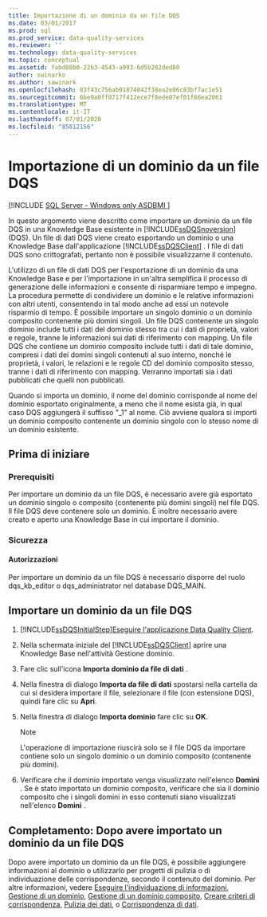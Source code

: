 ```yaml
---
title: Importazione di un dominio da un file DQS
ms.date: 03/01/2017
ms.prod: sql
ms.prod_service: data-quality-services
ms.reviewer: ''
ms.technology: data-quality-services
ms.topic: conceptual
ms.assetid: fabd88b0-22b3-4543-a993-6d5b202ded80
author: swinarko
ms.author: sawinark
ms.openlocfilehash: 03f43c756ab01874042f38ea2e06c83bf7ac1e51
ms.sourcegitcommit: 6be9a0ff0717f412ece7f8ede07ef01f66ea2061
ms.translationtype: MT
ms.contentlocale: it-IT
ms.lasthandoff: 07/01/2020
ms.locfileid: "85812156"
---
```

# <a name="import-a-domain-from-a-dqs-file"></a>Importazione di un dominio da un file DQS

[!INCLUDE [SQL Server - Windows only ASDBMI  ](../includes/applies-to-version/sql-windows-only-asdbmi.md)]

  In questo argomento viene descritto come importare un dominio da un file DQS in una Knowledge Base esistente in [!INCLUDE[ssDQSnoversion](../includes/ssdqsnoversion-md.md)] (DQS). Un file di dati DQS viene creato esportando un dominio o una Knowledge Base dall'applicazione [!INCLUDE[ssDQSClient](../includes/ssdqsclient-md.md)] . I file di dati DQS sono crittografati, pertanto non è possibile visualizzarne il contenuto.  
  
 L'utilizzo di un file di dati DQS per l'esportazione di un dominio da una Knowledge Base e per l'importazione in un'altra semplifica il processo di generazione delle informazioni e consente di risparmiare tempo e impegno. La procedura permette di condividere un dominio e le relative informazioni con altri utenti, consentendo in tal modo anche ad essi un notevole risparmio di tempo. È possibile importare un singolo dominio o un dominio composito contenente più domini singoli. Un file DQS contenente un singolo dominio include tutti i dati del dominio stesso tra cui i dati di proprietà, valori e regole, tranne le informazioni sui dati di riferimento con mapping. Un file DQS che contiene un dominio composito include tutti i dati di tale dominio, compresi i dati dei domini singoli contenuti al suo interno, nonché le proprietà, i valori, le relazioni e le regole CD del dominio composito stesso, tranne i dati di riferimento con mapping. Verranno importati sia i dati pubblicati che quelli non pubblicati.  
  
 Quando si importa un dominio, il nome del dominio corrisponde al nome del dominio esportato originalmente, a meno che il nome esista già, in qual caso DQS aggiungerà il suffisso "_1" al nome. Ciò avviene qualora si importi un dominio composito contenente un dominio singolo con lo stesso nome di un dominio esistente.  
  
##  <a name="before-you-begin"></a><a name="BeforeYouBegin"></a> Prima di iniziare  
  
###  <a name="prerequisites"></a><a name="Prerequisites"></a> Prerequisiti  
 Per importare un dominio da un file DQS, è necessario avere già esportato un dominio singolo o composito (contenente più domini singoli) nel file DQS. Il file DQS deve contenere solo un dominio. È inoltre necessario avere creato e aperto una Knowledge Base in cui importare il dominio.  
  
###  <a name="security"></a><a name="Security"></a> Sicurezza  
  
####  <a name="permissions"></a><a name="Permissions"></a> Autorizzazioni  
 Per importare un dominio da un file DQS è necessario disporre del ruolo dqs_kb_editor o dqs_administrator nel database DQS_MAIN.  
  
##  <a name="import-a-domain-from-a-dqs-file"></a><a name="Import"></a>Importare un dominio da un file DQS  
  
1.  [!INCLUDE[ssDQSInitialStep](../includes/ssdqsinitialstep-md.md)][Eseguire l'applicazione Data Quality Client](../data-quality-services/run-the-data-quality-client-application.md).  
  
2.  Nella schermata iniziale del [!INCLUDE[ssDQSClient](../includes/ssdqsclient-md.md)] aprire una Knowledge Base nell'attività Gestione dominio.  
  
3.  Fare clic sull'icona **Importa dominio da file di dati** .  
  
4.  Nella finestra di dialogo **Importa da file di dati** spostarsi nella cartella da cui si desidera importare il file, selezionare il file (con estensione DQS), quindi fare clic su **Apri**.  
  
5.  Nella finestra di dialogo **Importa dominio** fare clic su **OK**.  
  
    > [!NOTE]  
    >  L'operazione di importazione riuscirà solo se il file DQS da importare contiene solo un singolo dominio o un dominio composito (contenente più domini).  
  
6.  Verificare che il dominio importato venga visualizzato nell'elenco **Domini** . Se è stato importato un dominio composito, verificare che sia il dominio composito che i singoli domini in esso contenuti siano visualizzati nell'elenco **Domini** .  
  
##  <a name="follow-up-after-importing-a-domain-from-a-dqs-file"></a><a name="FollowUp"></a> Completamento: Dopo avere importato un dominio da un file DQS  
 Dopo avere importato un dominio da un file DQS, è possibile aggiungere informazioni al dominio o utilizzarlo per progetti di pulizia o di individuazione delle corrispondenze, secondo il contenuto del dominio. Per altre informazioni, vedere [Eseguire l'individuazione di informazioni](../data-quality-services/perform-knowledge-discovery.md), [Gestione di un dominio](../data-quality-services/managing-a-domain.md), [Gestione di un dominio composito](../data-quality-services/managing-a-composite-domain.md), [Creare criteri di corrispondenza](../data-quality-services/create-a-matching-policy.md), [Pulizia dei dati](../data-quality-services/data-cleansing.md), o [Corrispondenza di dati](../data-quality-services/data-matching.md).  
  
  
